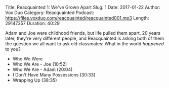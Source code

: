 Title: Reacquainted 1: We've Grown Apart
Slug: 1
Date: 2017-01-22
Author: Vox Duo
Category: Reacquainted
Podcast: https://files.voxduo.com/reacquainted/reacquainted001.mp3
Length: 29147357
Duration: 40:29

Adam and Joe were childhood friends, but life pulled them apart. 20 years later,
they're very different people, and Reacquainted is asking both of them the
question we all want to ask old classmates: What in the world *happened* to you?

* Who We Were
* Who We Are - Joe (10:52)
* Who We Are - Adam (20:04)
* I Don't Have Many Possessions (30:33)
* Wrapping Up (38:35)
